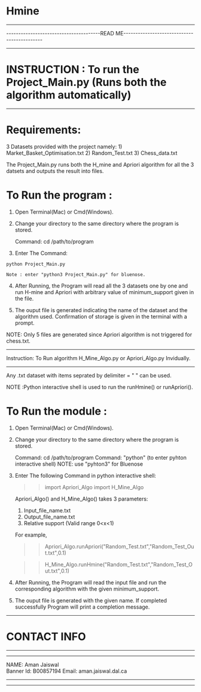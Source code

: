 # Hmine
__________________________________________________________________________________________
---------------------------------------READ ME--------------------------------------------
__________________________________________________________________________________________

# INSTRUCTION  : To run the Project_Main.py (Runs both the algorithm automatically)
__________________________________________________________________________________________

# Requirements: 
3 Datasets provided with the project namely:
              1) Market_Basket_Optimisation.txt
              2) Random_Test.txt
              3) Chess_data.txt
          
 The Project_Main.py runs both the H_mine and Apriori algorithm for all the 3 datsets and
  outputs the result into files.
 
# To Run the program :
 
 1. Open Terminal(Mac) or Cmd(Windows).

 2. Change your directory to the same directory where the program is stored.

      Command: cd /path/to/program

 3.  Enter The Command:
    
    python Project_Main.py  

    Note : enter "python3 Project_Main.py" for bluenose.
     
 4. After Running, the Program will read all the 3 datasets one by one and run H-mine and 
    Apriori with arbitrary value of minimum_support given in the file. 

 5. The ouput file is generated indicating the name of the dataset and the algorithm
    used. Confirmation of storage is given in the terminal with a prompt.

 NOTE: Only 5 files are generated since Apriori algorithm is not triggered for chess.txt.

__________________________________________________________________________________________

Instruction: To Run algorithm H_Mine_Algo.py or Apriori_Algo.py Invidually.
__________________________________________________________________________________________

Any .txt dataset with items seprated by delimiter = " " can be used.

NOTE :Python interactive shell is used to run the runHmine() or runApriori().

# To Run the module :
 
 1. Open Terminal(Mac) or Cmd(Windows).

 2. Change your directory to the same directory where the program is stored.

      Command: cd /path/to/program
      Command: "python" (to enter pyhton interactive shell)
      NOTE: use "pyhton3" for Bluenose

 3.  Enter The following Command in python interactive shell:

     >>import Apriori_Algo
     >>import H_Mine_Algo

     Apriori_Algo() and H_Mine_Algo() takes 3 parameters:

     1) Input_file_name.txt
     2) Output_file_name.txt
     3) Relative support (Valid range 0<x<1)

     For example,

     >>Apriori_Algo.runApriori("Random_Test.txt","Random_Test_Out.txt",0.1)

     >>H_Mine_Algo.runHmine("Random_Test.txt","Random_Test_Out.txt",0.1)
       
     
 4. After Running, the Program will read the input file and run the corresponding
    algorithm with the given minimum_support. 

 5. The ouput file is generated with the given name. If completed successfully Program 
    will print a completion message.


__________________________________________________________________________________________

# CONTACT INFO
__________________________________________________________________________________________
__________________________________________________________________________________________

NAME: Aman Jaiswal                              
Banner Id: B00857194
Email: aman.jaiswal.dal.ca
__________________________________________________________________________________________
__________________________________________________________________________________________

